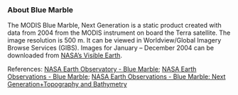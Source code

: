 ### About Blue Marble
The MODIS Blue Marble, Next Generation is a static product created with data from 2004 from the MODIS instrument on board the Terra satellite. The image resolution is 500 m. It can be viewed in Worldview/Global Imagery Browse Services (GIBS). Images for January – December 2004 can be downloaded from [NASA’s Visible Earth](https://visibleearth.nasa.gov/view.php?id=74117).

References: [NASA Earth Observatory - Blue Marble](https://earthobservatory.nasa.gov/Features/BlueMarble/); [NASA Earth Observations - Blue Marble](https://neo.gsfc.nasa.gov/view.php?datasetId=BlueMarbleNG-TB); [NASA Earth Observations - Blue Marble: Next Generation+Topography and Bathymetry](https://neo.gsfc.nasa.gov/view.php?datasetId=BlueMarbleNG-TB)
